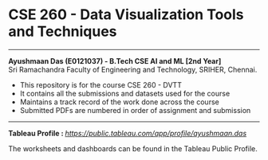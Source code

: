 # CSE 260 - Data Visualization Tools and Techniques

<hr>

<b>Ayushmaan Das (E0121037) - B.Tech CSE AI and ML [2nd Year]</b><br>
Sri Ramachandra Faculty of Engineering and Technology, SRIHER, Chennai.

- This repository is for the course CSE 260 - DVTT
- It contains all the submissions and datasets used for the course
- Maintains a track record of the work done across the course
- Submitted PDFs are numbered in order of assignment and submission

<hr>

<b> Tableau Profile : </b> <i>https://public.tableau.com/app/profile/ayushmaan.das</i>

The worksheets and dashboards can be found in the Tableau Public Profile.
